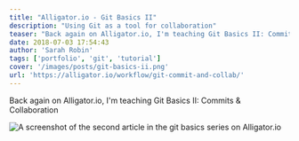 ```yaml
---
title: "Alligator.io - Git Basics II"
description: "Using Git as a tool for collaboration"
teaser: "Back again on Alligator.io, I'm teaching Git Basics II: Commits &amp; Collaboration."
date: 2018-07-03 17:54:43
author: 'Sarah Robin'
tags: ['portfolio', 'git', 'tutorial']
cover: '/images/posts/git-basics-ii.png'
url: 'https://alligator.io/workflow/git-commit-and-collab/'
---
```


Back again on Alligator.io, I'm teaching <a href="https://alligator.io/workflow/git-commit-and-collab/" target="__blank"></a>Git Basics II: Commits &amp; Collaboration</a>

![A screenshot of the second article in the git basics series on Alligator.io](/images/posts/git-basics-ii.png)
